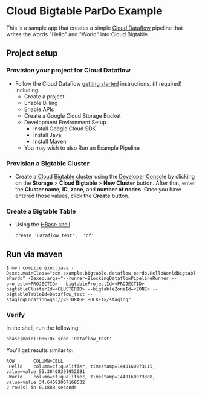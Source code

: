 # Cloud Bigtable ParDo Example

This is a sample app that creates a simple [Cloud Dataflow](https://cloud.google.com/dataflow/)
pipeline that writes the words "Hello" and "World" into Cloud Bigtable.

## Project setup

### Provision your project for Cloud Dataflow

* Follow the Cloud Dataflow [getting started](https://cloud.google.com/dataflow/getting-started) instructions. (if required) Including:
  * Create a project
  * Enable Billing
  * Enable APIs
  * Create a Google Cloud Storage Bucket
  * Development Environment Setup
      * Install Google Cloud SDK
      * Install Java
      * Install Maven
  * You may wish to also Run an Example Pipeline

### Provision a Bigtable Cluster

* Create a [Cloud Bigtable cluster](https://cloud.google.com/bigtable/docs/creating-cluster) using the [Developer Console](https://cloud.google.com/console) by clicking on the **Storage** > **Cloud Bigtable** > **New Cluster** button.  After that, enter the **Cluster name**, **ID**, **zone**, and **number of nodes**. Once you have entered those values, click the **Create** button.

### Create a Bigtable Table

* Using the [HBase shell](https://cloud.google.com/bigtable/docs/hbase-shell-quickstart) 
 
    `create 'Dataflow_test',  'cf'`
    
## Run via maven

`$ mvn compile exec:java -Dexec.mainClass="com.example.bigtable.dataflow.pardo.HelloWorldBigtablePardo" -Dexec.args="--runner=BlockingDataflowPipelineRunner --project=<PROJECTID> --bigtableProjectId=<PROJECTID> --bigtableClusterId=<CLUSTERID> --bigtableZoneId=<ZONE> --bigtableTableId=Dataflow_test --stagingLocation=gs://<STORAGE_BUCKET>/staging"`


### Verify

In the shell, run the following:

`hbase(main):006:0> scan 'Dataflow_test'`

You'll get results similar to:
```
ROW       COLUMN+CELL
 Hello    column=cf:qualifier, timestamp=1440160973115, value=value_55.30408391952081
 World    column=cf:qualifier, timestamp=1440160973308, value=value_34.64692067168532
2 row(s) in 0.1880 seconds
```

